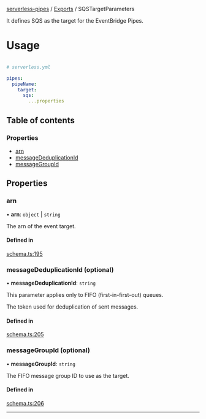 [serverless-pipes](../README.md) / [Exports](parameters.md) / SQSTargetParameters

It defines SQS as the target for the EventBridge Pipes.

# Usage
```yaml

# serverless.yml

pipes:
  pipeName:
    target:
      sqs:
        ...properties
```


## Table of contents

### Properties

- [arn](SQSTargetParameters.md#arn)
- [messageDeduplicationId](SQSTargetParameters.md#messageDeduplicationId)
- [messageGroupId](SQSTargetParameters.md#messageGroupId)

## Properties

### arn

• **arn**: `object` | `string`

The arn of the event target.


#### Defined in

[schema.ts:195](https://github.com/distinction-dev/serverless-pipes/blob/adc1ce1b20b719d2e58f62a01c813e4ef9c57a5c/src/schema.ts#L195)

### messageDeduplicationId (optional)

• **messageDeduplicationId**: `string`

This parameter applies only to FIFO (first-in-first-out) queues.

The token used for deduplication of sent messages.


#### Defined in

[schema.ts:205](https://github.com/distinction-dev/serverless-pipes/blob/adc1ce1b20b719d2e58f62a01c813e4ef9c57a5c/src/schema.ts#L205)


### messageGroupId (optional)

• **messageGroupId**: `string`

The FIFO message group ID to use as the target.


#### Defined in

[schema.ts:206](https://github.com/distinction-dev/serverless-pipes/blob/adc1ce1b20b719d2e58f62a01c813e4ef9c57a5c/src/schema.ts#L206)

---
